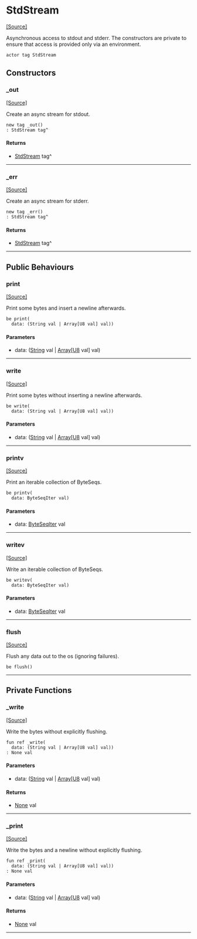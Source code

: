 # StdStream
<span class="source-link">[[Source]](src/builtin/std_stream.md#L-0-45)</span>

Asynchronous access to stdout and stderr. The constructors are private to
ensure that access is provided only via an environment.


```pony
actor tag StdStream
```

## Constructors

### _out
<span class="source-link">[[Source]](src/builtin/std_stream.md#L-0-52)</span>


Create an async stream for stdout.


```pony
new tag _out()
: StdStream tag^
```

#### Returns

* [StdStream](builtin-StdStream.md) tag^

---

### _err
<span class="source-link">[[Source]](src/builtin/std_stream.md#L-0-58)</span>


Create an async stream for stderr.


```pony
new tag _err()
: StdStream tag^
```

#### Returns

* [StdStream](builtin-StdStream.md) tag^

---

## Public Behaviours

### print
<span class="source-link">[[Source]](src/builtin/std_stream.md#L-0-64)</span>


Print some bytes and insert a newline afterwards.


```pony
be print(
  data: (String val | Array[U8 val] val))
```
#### Parameters

*   data: ([String](builtin-String.md) val | [Array](builtin-Array.md)\[[U8](builtin-U8.md) val\] val)

---

### write
<span class="source-link">[[Source]](src/builtin/std_stream.md#L-0-70)</span>


Print some bytes without inserting a newline afterwards.


```pony
be write(
  data: (String val | Array[U8 val] val))
```
#### Parameters

*   data: ([String](builtin-String.md) val | [Array](builtin-Array.md)\[[U8](builtin-U8.md) val\] val)

---

### printv
<span class="source-link">[[Source]](src/builtin/std_stream.md#L-0-76)</span>


Print an iterable collection of ByteSeqs.


```pony
be printv(
  data: ByteSeqIter val)
```
#### Parameters

*   data: [ByteSeqIter](builtin-ByteSeqIter.md) val

---

### writev
<span class="source-link">[[Source]](src/builtin/std_stream.md#L-0-84)</span>


Write an iterable collection of ByteSeqs.


```pony
be writev(
  data: ByteSeqIter val)
```
#### Parameters

*   data: [ByteSeqIter](builtin-ByteSeqIter.md) val

---

### flush
<span class="source-link">[[Source]](src/builtin/std_stream.md#L-0-92)</span>


Flush any data out to the os (ignoring failures).


```pony
be flush()
```

---

## Private Functions

### _write
<span class="source-link">[[Source]](src/builtin/std_stream.md#L-0-98)</span>


Write the bytes without explicitly flushing.


```pony
fun ref _write(
  data: (String val | Array[U8 val] val))
: None val
```
#### Parameters

*   data: ([String](builtin-String.md) val | [Array](builtin-Array.md)\[[U8](builtin-U8.md) val\] val)

#### Returns

* [None](builtin-None.md) val

---

### _print
<span class="source-link">[[Source]](src/builtin/std_stream.md#L-0-104)</span>


Write the bytes and a newline without explicitly flushing.


```pony
fun ref _print(
  data: (String val | Array[U8 val] val))
: None val
```
#### Parameters

*   data: ([String](builtin-String.md) val | [Array](builtin-Array.md)\[[U8](builtin-U8.md) val\] val)

#### Returns

* [None](builtin-None.md) val

---

